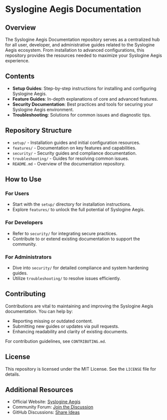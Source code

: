 # Syslogine Aegis Documentation

## Overview
The Syslogine Aegis Documentation repository serves as a centralized hub for all user, developer, and administrative guides related to the Syslogine Aegis ecosystem. From installation to advanced configurations, this repository provides the resources needed to maximize your Syslogine Aegis experience.

## Contents
- **Setup Guides**: Step-by-step instructions for installing and configuring Syslogine Aegis.
- **Feature Guides**: In-depth explanations of core and advanced features.
- **Security Documentation**: Best practices and tools for securing your Syslogine Aegis environment.
- **Troubleshooting**: Solutions for common issues and diagnostic tips.

## Repository Structure
- `setup/` - Installation guides and initial configuration resources.
- `features/` - Documentation on key features and capabilities.
- `security/` - Security guides and compliance documentation.
- `troubleshooting/` - Guides for resolving common issues.
- `README.md` - Overview of the documentation repository.

## How to Use
### For Users
- Start with the `setup/` directory for installation instructions.
- Explore `features/` to unlock the full potential of Syslogine Aegis.

### For Developers
- Refer to `security/` for integrating secure practices.
- Contribute to or extend existing documentation to support the community.

### For Administrators
- Dive into `security/` for detailed compliance and system hardening guides.
- Utilize `troubleshooting/` to resolve issues efficiently.

## Contributing
Contributions are vital to maintaining and improving the Syslogine Aegis documentation. You can help by:
- Reporting missing or outdated content.
- Submitting new guides or updates via pull requests.
- Enhancing readability and clarity of existing documents.

For contribution guidelines, see `CONTRIBUTING.md`.

## License
This repository is licensed under the MIT License. See the `LICENSE` file for details.

## Additional Resources
- Official Website: [Syslogine Aegis](https://syslogine-aegis.com)
- Community Forum: [Join the Discussion](https://community.syslogine-aegis.com)
- GitHub Discussions: [Share Ideas](https://github.com/Syslogine-Aegis/Docs/discussions)
